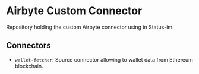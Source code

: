 # Airbyte Custom  Connector

Repository holding the custom Airbyte connector using in  Status-im.


## Connectors

* `wallet-fetcher`: Source connector allowing to wallet data from Ethereum blockchain.
